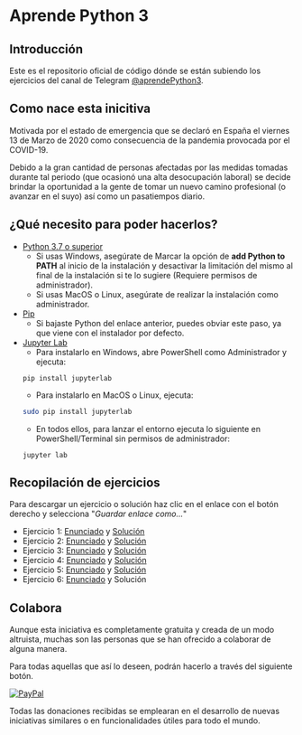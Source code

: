 # Aprende Python 3

## Introducción
Este es el repositorio oficial de código dónde se están subiendo los ejercicios del canal de Telegram [@aprendePython3](https://t.me/aprendePython3).

## Como nace esta inicitiva
Motivada por el estado de emergencia que se declaró en España el viernes 13 de Marzo de 2020 como consecuencia de la pandemia provocada por el COVID-19.

Debido a la gran cantidad de personas afectadas por las medidas tomadas durante tal periodo (que ocasionó una alta desocupación laboral) se decide brindar la oportunidad a la gente de tomar un nuevo camino profesional (o avanzar en el suyo) así como un pasatiempos diario.

## ¿Qué necesito para poder hacerlos?
- [Python 3.7 o superior](https://www.python.org/downloads/)
  * Si usas Windows, asegúrate de Marcar la opción de **add Python to PATH** al inicio de la instalación y desactivar la limitación del mismo al final de la instalación si te lo sugiere (Requiere permisos de administrador).
  * Si usas MacOS o Linux, asegúrate de realizar la instalación como administrador.
- [Pip](https://www.neoguias.com/como-instalar-pip-python/)
  * Si bajaste Python del enlace anterior, puedes obviar este paso, ya que viene con el instalador por defecto.
- [Jupyter Lab](https://jupyter.org/install)
  * Para instalarlo en Windows, abre PowerShell como Administrador y ejecuta:
  ```console
  pip install jupyterlab
  ```
  * Para instalarlo en MacOS o Linux, ejecuta:
  ```sh
  sudo pip install jupyterlab
  ```
  * En todos ellos, para lanzar el entorno ejecuta lo siguiente en PowerShell/Terminal sin permisos de administrador:
  ```console
  jupyter lab
  ```

## Recopilación de ejercicios
Para descargar un ejercicio o solución haz clic en el enlace con el botón derecho y selecciona "_Guardar enlace como..._"
- Ejercicio 1: [Enunciado](https://github.com/JuanBrugera/AprendePython3/raw/master/Ejercicios/Ejercicio%201.ipynb) y [Solución](https://github.com/JuanBrugera/AprendePython3/raw/master/Soluciones/Soluci%C3%B3n%20-%20Ejercicio%201.ipynb)
- Ejercicio 2: [Enunciado](https://github.com/JuanBrugera/AprendePython3/raw/master/Ejercicios/Ejercicio%202.ipynb) y [Solución](https://github.com/JuanBrugera/AprendePython3/raw/master/Soluciones/Soluci%C3%B3n%20-%20Ejercicio%202.ipynb)
- Ejercicio 3: [Enunciado](https://github.com/JuanBrugera/AprendePython3/raw/master/Ejercicios/Ejercicio%203.ipynb) y [Solución](https://github.com/JuanBrugera/AprendePython3/raw/master/Soluciones/Soluci%C3%B3n%20-%20Ejercicio%203.ipynb)
- Ejercicio 4: [Enunciado](https://github.com/JuanBrugera/AprendePython3/raw/master/Ejercicios/Ejercicio%204.ipynb) y [Solución](https://github.com/JuanBrugera/AprendePython3/raw/master/Soluciones/Soluci%C3%B3n%20-%20Ejercicio%204.ipynb)
- Ejercicio 5: [Enunciado](https://github.com/JuanBrugera/AprendePython3/raw/master/Ejercicios/Ejercicio%205.ipynb) y [Solución](https://github.com/JuanBrugera/AprendePython3/raw/master/Soluciones/Soluci%C3%B3n%20-%20Ejercicio%205.ipynb)
- Ejercicio 6: [Enunciado](https://github.com/JuanBrugera/AprendePython3/raw/master/Ejercicios/Ejercicio%206.ipynb) y Solución

## Colabora
Aunque esta iniciativa es completamente gratuita y creada de un modo altruista, muchas son las personas que se han ofrecido a colaborar de alguna manera.

Para todas aquellas que así lo deseen, podrán hacerlo a través del siguiente botón.

[![PayPal](https://www.paypalobjects.com/es_ES/ES/i/btn/btn_donateCC_LG.gif)](https://www.paypal.com/cgi-bin/webscr?cmd=_s-xclick&hosted_button_id=2EMA3CAFZNMMC&source=url)

Todas las donaciones recibidas se emplearan en el desarrollo de nuevas iniciativas similares o en funcionalidades útiles para todo el mundo.

